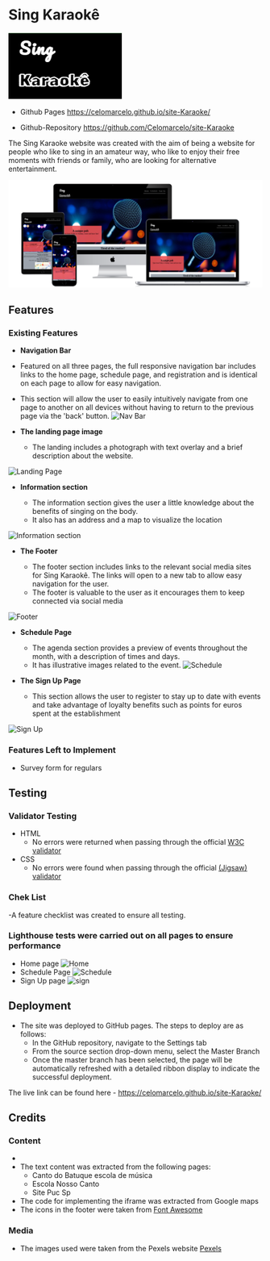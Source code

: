 # Sing Karaokê
![sing-karaoke](assets/images/sing%20karaoke.png)

- Github Pages https://celomarcelo.github.io/site-Karaoke/

- Github-Repository https://github.com/Celomarcelo/site-Karaoke

The Sing Karaoke website was created with the aim of being a website for people who like to sing in an amateur way, who like to enjoy their free moments with friends or family, who are looking for alternative entertainment.

![Responsice Mockup](assets/images/all-devices-black.png)

## Features 

### Existing Features

- __Navigation Bar__

 - Featured on all three pages, the full responsive navigation bar includes links to the home page, schedule page, and registration and is identical on each page to allow for easy navigation.
  - This section will allow the user to easily intuitively navigate from one page to another on all devices without having to return to the previous page via the 'back' button.
![Nav Bar](/site-Karaoke/assets/images/navigation%20menu%20sing%20karaoke.png)
- __The landing page image__

  - The landing includes a photograph with text overlay and a brief description about the website.

![Landing Page](/site-Karaoke/assets/images/heroimage.png)

- __Information section__

  - The information section gives the user a little knowledge about the benefits of singing on the body.
  - It also has an address and a map to visualize the location

![Information section](/site-Karaoke/assets/images/information%20section.png)


- __The Footer__ 

  - The footer section includes links to the relevant social media sites for Sing Karaokê. The links will open to a new tab to allow easy navigation for the user. 
  - The footer is valuable to the user as it encourages them to keep connected via social media

![Footer](/site-Karaoke/assets/images/footer.png)

- __Schedule Page__

  - The agenda section provides a preview of events throughout the month, with a description of times and days.
  - It has illustrative images related to the event.
![Schedule](/site-Karaoke/assets/images/schedule.png)

- __The Sign Up Page__

  - This section allows the user to register to stay up to date with events and take advantage of loyalty benefits such as points for euros spent at the establishment

![Sign Up](/site-Karaoke/assets/images/sign%20up.png)

### Features Left to Implement

- Survey form for regulars

## Testing 

### Validator Testing 

- HTML
  - No errors were returned when passing through the official [W3C validator](https://validator.w3.org/nu/?doc=https%3A%2F%2Fcelomarcelo.github.io%2Fsite-Karaoke%2Findex.html)
- CSS
  - No errors were found when passing through the official [(Jigsaw) validator](https://jigsaw.w3.org/css-validator/validator?uri=https%3A%2F%2Fcelomarcelo.github.io%2Fsite-Karaoke%2F&profile=css3svg&usermedium=all&warning=1&vextwarning=&lang=pt-BR)

### Chek List
-A feature checklist was created to ensure all testing.

### Lighthouse tests were carried out on all pages to ensure performance
- Home page
![Home](/site-Karaoke/assets/images/lighthose%20index%20page.png)
- Schedule Page
![Schedule](/site-Karaoke/assets/images/lighthouse%20schedue%20page.png)
- Sign Up page
![sign](/site-Karaoke/assets/images/lighthouse%20sign%20up%20page.png)

## Deployment

- The site was deployed to GitHub pages. The steps to deploy are as follows: 
  - In the GitHub repository, navigate to the Settings tab 
  - From the source section drop-down menu, select the Master Branch
  - Once the master branch has been selected, the page will be automatically refreshed with a detailed ribbon display to indicate the successful deployment. 

The live link can be found here - https://celomarcelo.github.io/site-Karaoke/ 


## Credits 

### Content 
- 
- The text content was extracted from the following pages:
  - Canto do Batuque escola de música 
  - Escola Nosso Canto
  - Site Puc Sp
- The code for implementing the iframe was extracted from Google maps
- The icons in the footer were taken from [Font Awesome](https://fontawesome.com/)
### Media
- The images used were taken from the Pexels website [Pexels](https://www.pexels.com)
 